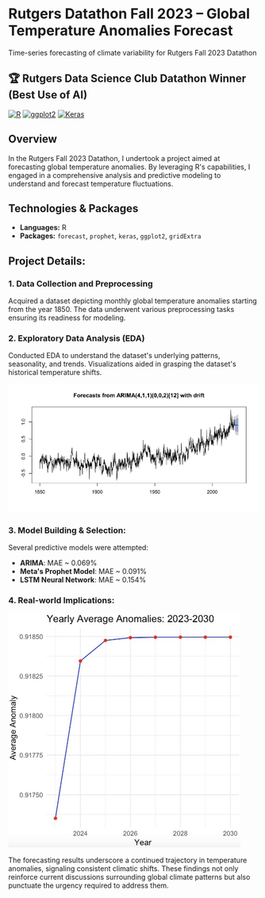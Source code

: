 # Rutgers Datathon Fall 2023 – Global Temperature Anomalies Forecast
Time-series forecasting of climate variability for Rutgers Fall 2023 Datathon

## 🏆 Rutgers Data Science Club Datathon Winner (Best Use of AI)

[![R](https://img.shields.io/badge/R-Statistical%20Computing-blue)](https://www.r-project.org/)
[![ggplot2](https://img.shields.io/badge/ggplot2-Data%20Visualization-red)](https://ggplot2.tidyverse.org/)
[![Keras](https://img.shields.io/badge/Keras-Deep%20Learning-purple)](https://keras.io/)

## Overview
In the Rutgers Fall 2023 Datathon, I undertook a project aimed at forecasting global temperature anomalies. By leveraging R's capabilities, I engaged in a comprehensive analysis and predictive modeling to understand and forecast temperature fluctuations.



## Technologies & Packages
- **Languages:** R
- **Packages:** `forecast`, `prophet`, `keras`, `ggplot2`, `gridExtra`

## Project Details:

### 1. Data Collection and Preprocessing
Acquired a dataset depicting monthly global temperature anomalies starting from the year 1850. The data underwent various preprocessing tasks ensuring its readiness for modeling.

### 2. Exploratory Data Analysis (EDA)
Conducted EDA to understand the dataset's underlying patterns, seasonality, and trends. Visualizations aided in grasping the dataset's historical temperature shifts.

![Image Alt Text](/ArimaForecast.jpg)

### 3. Model Building & Selection:
Several predictive models were attempted:
- **ARIMA**: MAE ~ 0.069%
- **Meta's Prophet Model**: MAE ~ 0.091% 
- **LSTM Neural Network**: MAE ~ 0.154% 

### 4. Real-world Implications:

![Image Alt Text](/AnomalyForecast.jpg)

The forecasting results underscore a continued trajectory in temperature anomalies, signaling consistent climatic shifts. These findings not only reinforce current discussions surrounding global climate patterns but also punctuate the urgency required to address them.
